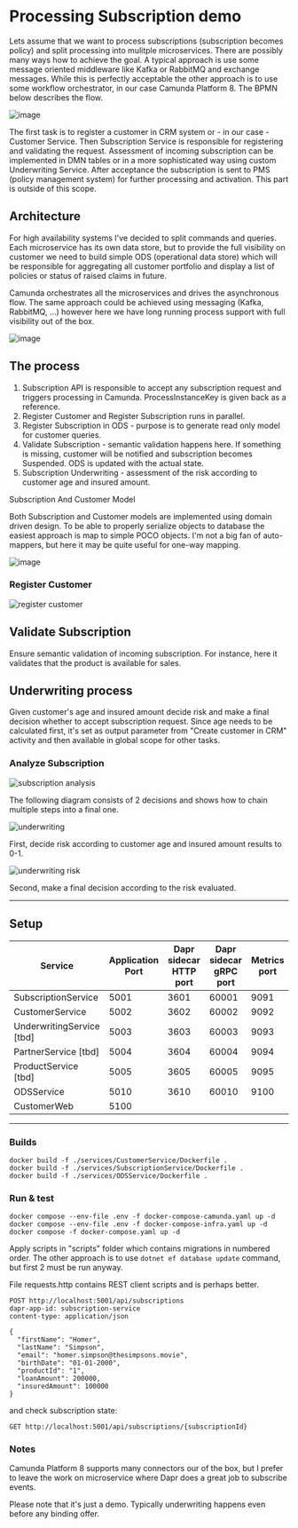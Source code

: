 # Processing Subscription demo

Lets assume that we want to process subscriptions (subscription becomes policy) and split processing into mulitple microservices. 
There are possibly many ways how to achieve the goal. A typical approach is use some message oriented middleware like Kafka or RabbitMQ
and exchange messages. While this is perfectly acceptable the other approach is to use some workflow orchestrator, in our case Camunda Platform 8.
The BPMN below describes the flow.

![image](assets/subscription-processing.png)

The first task is to register a customer in CRM system or - in our case - Customer Service.
Then Subscription Service is responsible for registering and validating the request.
Assessment of incoming subscription can be implemented in DMN tables or in a more sophisticated way 
using custom Underwriting Service. After acceptance the subscription is sent to PMS (policy management system) 
for further processing and activation. This part is outside of this scope.

## Architecture

For high availability systems I've decided to split commands and queries. 
Each microservice has its own data store, but to provide the full visibility on customer we need to build simple ODS 
(operational data store) which will be responsible for aggregating all customer portfolio and display a list of policies 
or status of raised claims in future.

Camunda orchestrates all the microservices and drives the asynchronous flow. The same approach could be achieved using 
messaging (Kafka, RabbitMQ, ...) however here we have long running process support with full visibility out of the box.

![image](assets/target_architecture.png)

## The process

1. Subscription API is responsible to accept any subscription request and triggers processing in Camunda. 
ProcessInstanceKey is given back as a reference.
2. Register Customer and Register Subscription runs in parallel.
3. Register Subscription in ODS - purpose is to generate read only model for customer queries.
4. Validate Subscription - semantic validation happens here. If something is missing, customer will be notified and 
subscription becomes Suspended. ODS is updated with the actual state.
5. Subscription Underwriting - assessment of the risk according to customer age and insured amount. 

Subscription And Customer Model

Both Subscription and Customer models are implemented using domain driven design. 
To be able to properly serialize objects to database the easiest approach is map to simple POCO objects.
I'm not a big fan of auto-mappers, but here it may be quite useful for one-way mapping.

![image](assets/subscription_states.png)

### Register Customer

![register customer](assets/register-customer.png)

## Validate Subscription

Ensure semantic validation of incoming subscription. For instance, here it validates that the product is available for sales.

## Underwriting process

Given customer's age and insured amount decide risk and make a final decision whether to accept subscription request.
Since age needs to be calculated first, it's set as output parameter from "Create customer in CRM" activity and then
available in global scope for other tasks.

### Analyze Subscription

![subscription analysis](assets/subscription-analysis.png)

The following diagram consists of 2 decisions and shows how to chain multiple steps into a final one. 

![underwriting](assets/underwriting.png)

First, decide risk according to customer age and insured amount results to 0-1.

![underwriting risk](assets/underwriting_risk.jpg)

Second, make a final decision according to the risk evaluated.

---     

## Setup

| Service                   | Application Port | Dapr sidecar HTTP port | Dapr sidecar gRPC port | Metrics port |
|---------------------------|------------------|------------------------|------------------------|--------------|
| SubscriptionService       | 5001             | 3601                   | 60001                  | 9091         |
| CustomerService           | 5002             | 3602                   | 60002                  | 9092         |
| UnderwritingService [tbd] | 5003             | 3603                   | 60003                  | 9093         |
| PartnerService [tbd]      | 5004             | 3604                   | 60004                  | 9094         |
| ProductService [tbd]      | 5005             | 3605                   | 60005                  | 9095         |
| ODSService                | 5010             | 3610                   | 60010                  | 9100         | 
| CustomerWeb               | 5100             |                        |                        |              |

---

### Builds

```terminal
docker build -f ./services/CustomerService/Dockerfile .
docker build -f ./services/SubscriptionService/Dockerfile .
docker build -f ./services/ODSService/Dockerfile .
```

### Run & test

```terminal 
docker compose --env-file .env -f docker-compose-camunda.yaml up -d
docker compose --env-file .env -f docker-compose-infra.yaml up -d
docker compose -f docker-compose.yaml up -d
```

Apply scripts in "scripts" folder which contains migrations in numbered order.
The other approach is to use `dotnet ef database update` command, but first 2 must be run anyway.



File requests.http contains REST client scripts and is perhaps better.

```
POST http://localhost:5001/api/subscriptions
dapr-app-id: subscription-service
content-type: application/json

{
  "firstName": "Homer",
  "lastName": "Simpson",
  "email": "homer.simpson@thesimpsons.movie",
  "birthDate": "01-01-2000",
  "productId": "1",
  "loanAmount": 200000,
  "insuredAmount": 100000
}
```

and check subscription state:

```
GET http://localhost:5001/api/subscriptions/{subscriptionId}
```

### Notes

Camunda Platform 8 supports many connectors our of the box, but I prefer to leave the work on microservice 
where Dapr does a great job to subscribe events. 

Please note that it's just a demo. 
Typically underwriting happens even before any binding offer.